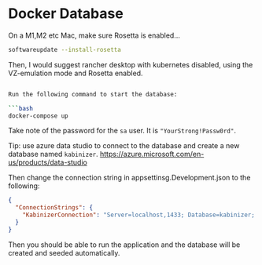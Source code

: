 # Docker Database

On a M1,M2 etc Mac, make sure Rosetta is enabled... 
```bash
softwareupdate --install-rosetta

```

Then, I would suggest rancher desktop with kubernetes disabled, using the VZ-emulation mode and Rosetta enabled.

```bash

Run the following command to start the database:

```bash
docker-compose up
```

Take note of the password for the `sa` user. It is `"YourStrong!Passw0rd"`.

Tip: use azure data studio to connect to the database and create a new database named `kabinizer`.
https://azure.microsoft.com/en-us/products/data-studio


Then change the connection string in appsettinsg.Development.json to the following:

```json
{
  "ConnectionStrings": {
    "KabinizerConnection": "Server=localhost,1433; Database=kabinizer; User Id=sa; Password=YourStrong!Passw0rd; TrustServerCertificate=true;"
  }
}
```
Then you should be able to run the application and the database will be created and seeded automatically.